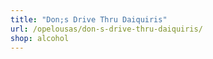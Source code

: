 ```yaml
---
title: "Don;s Drive Thru Daiquiris"
url: /opelousas/don-s-drive-thru-daiquiris/
shop: alcohol
---
```

